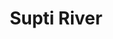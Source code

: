 ---
title: "Supti River"
title_bn: "সুপ্তি নদী"
description: "It originated from 15 km north of the estuary of Boleshwar river at Bagerhat."
---